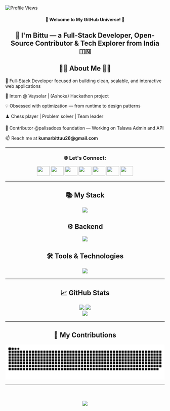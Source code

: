 ![Profile Views](https://komarev.com/ghpvc/?username=Bittukr7479&label=Profile%20views&color=yellow&style=flat)

<!-- Profile Header -->
<h4 align="center">🚀 Welcome to My GitHub Universe! 🚀</h4>
<h2 align="center">👋 I'm Bittu — a Full-Stack Developer, Open-Source Contributor & Tech Explorer from India 🇮🇳</h2>

<!-- About Me Section -->
<h2 align="center">👨‍💻 About Me 👨‍💻</h2>
<!-- <img align="right" width="250" alt="Coding" src="https://github.com/Bittukr7479/Bittukr7479/assets/143955797/3ac3278b-8a5e-46f1-9f9e-c01e3ee3874a" /> -->
<p align="left">🌟 Full-Stack Developer focused on building clean, scalable, and interactive web applications</p>
<p align="left">🎯 Intern @ Vaysolar | (Ashoka) Hackathon project</p>
<p align="left">💡 Obsessed with optimization — from runtime to design patterns</p>
<p align="left">♟️ Chess player | Problem solver | Team leader</p>
<p align="left">🚀 Contributor @palisadoes foundation — Working on Talawa Admin and API</p>
<p align="left">📫 Reach me at <strong>kumarbittuu26@gmail.com</strong></p>

---

<!-- Social Links -->
<h3 align="center">🌐 Let's Connect:</h3>
<p align="center">
  <a href="https://twitter.com/bittuku51471147" target="_blank"><img src="https://raw.githubusercontent.com/rahuldkjain/github-profile-readme-generator/master/src/images/icons/Social/twitter.svg" height="30" width="40" /></a>
  <a href="https://www.linkedin.com/in/bittukr7479" target="_blank"><img src="https://raw.githubusercontent.com/rahuldkjain/github-profile-readme-generator/master/src/images/icons/Social/linked-in-alt.svg" height="30" width="40" /></a>
  <a href="https://stackoverflow.com/users/23372026/bittu-kumar" target="_blank"><img src="https://raw.githubusercontent.com/rahuldkjain/github-profile-readme-generator/master/src/images/icons/Social/stack-overflow.svg" height="30" width="40" /></a>
  <a href="https://fb.com/your-id" target="_blank"><img src="https://raw.githubusercontent.com/rahuldkjain/github-profile-readme-generator/master/src/images/icons/Social/facebook.svg" height="30" width="40" /></a>
  <a href="https://instagram.com/your-id" target="_blank"><img src="https://raw.githubusercontent.com/rahuldkjain/github-profile-readme-generator/master/src/images/icons/Social/instagram.svg" height="30" width="40" /></a>
  <a href="https://www.hackerearth.com/your-id" target="_blank"><img src="https://raw.githubusercontent.com/rahuldkjain/github-profile-readme-generator/master/src/images/icons/Social/hackerearth.svg" height="30" width="40" /></a>
  <a href="https://discord.gg/kumar_bittu" target="_blank"><img src="https://raw.githubusercontent.com/rahuldkjain/github-profile-readme-generator/master/src/images/icons/Social/discord.svg" height="30" width="40" /></a>
</p>

---

<!-- Tech Stack -->
<h2 align="center">📚 My Stack</h2>
<div align="center">
  <img src="https://skillicons.dev/icons?i=html,css,js,ts,react,redux,materialui,tailwind,bootstrap" />
</div>

<h2 align="center">⚙️ Backend</h2>
<div align="center">
  <img src="https://skillicons.dev/icons?i=nodejs,express,graphql,mongo,postgres,mysql,python,flask,django" />
</div>

<h2 align="center">🛠️ Tools & Technologies</h2>
<div align="center">
  <img src="https://skillicons.dev/icons?i=git,github,vscode,figma,postman" />
</div>

---

<!-- GitHub Stats -->
<h2 align="center">📈 GitHub Stats</h2>
<div align="center">
  <img width="390" src="https://github-readme-streak-stats-salesp07.vercel.app/?user=Bittukr7479&count_private=true&theme=react&border_radius=10" />
  <img width="390" src="https://github-readme-stats-salesp07.vercel.app/api?username=Bittukr7479&count_private=true&show_icons=true&theme=react&rank_icon=github&border_radius=10" />
  <br />
  <img width="325" src="https://github-readme-stats-salesp07.vercel.app/api/top-langs/?username=Bittukr7479&layout=compact&theme=react&border_radius=10&size_weight=0.5&count_weight=0.5&exclude_repo=github-readme-stats" />
</div>

---

<!-- Contribution Snake -->
<h2 align="center">🐍 My Contributions</h2>
<p align="center">
  <img src="https://raw.githubusercontent.com/Platane/snk/output/github-contribution-grid-snake.svg" alt="Snake animation of contributions" />
</p>

---

<!-- Goodbye Message -->
<h1 align="center">
  <img src="https://readme-typing-svg.herokuapp.com/?font=Pacifico&size=35&center=true&vCenter=true&width=600&height=70&duration=4000&lines=Thanks+for+visiting!+💖;Let's+Connect+and+Build+Together!+🚀;" />
</h1>

